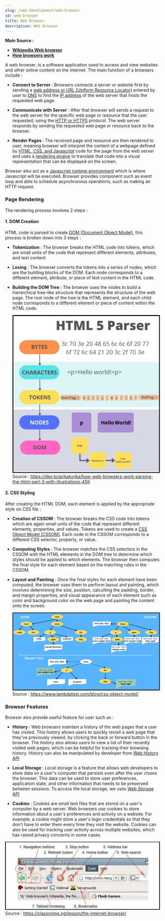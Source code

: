 ```yaml
---
slug: /web-development/web-browser
id: web-browser
title: Web Browser
description: Web Browser
---
```


**Main Source :**

- **[Wikipedia Web browser](https://en.wikipedia.org/wiki/Web_browser)**
- **[How browsers work](https://youtu.be/0IsQqJ7pwhw)**

A web browser, is a software application used to access and view websites and other online content on the internet. The main function of a browsers include :

- **Connect to Server** : Browsers connects a server or website first by sending a [web address or URL (Uniform Resource Locator)](/web-development/web-url) entered by user to [DNS](/computer-networking/dns) to find the [IP address](/computer-networking/ip-address) of the web server that hosts the requested web page.

- **Communicate with Server** : After that browser will sends a request to the web server for the specific web page or resource that the user requested, using the [HTTP or HTTPS](/computer-networking/http-https) protocol. The web server responds by sending the requested web page or resource back to the browser.

- **Render Pages** : The received page and resource are then rendered to user, meaning browser will interpret the content of a webpage defined by [HTML, CSS, and Javascript](/web-development/html-css-javascript) code for the page from the web server and uses a [rendering engine](/web-development/javascript#v8-javascript-engine) to translate that code into a visual representation that can be displayed on the screen.

Browser also act as a [Javascript runtime environment](/web-development/javascript#javascript-run-time-environment) which is where Javascript will be executed. Browser provides component such as event loop and able to schedule asynchronous operations, such as making an HTTP request.

### Page Rendering

The rendering process involves 2 steps :

#### 1. DOM Creation

HTML code is parsed to create [DOM (Document Object Model)](/web-development/html-dom), this process is broken down into 3 steps :

- **Tokenization** : The browser breaks the HTML code into tokens, which are small units of the code that represent different elements, attributes, and text content.

- **Lexing** : The browser converts the tokens into a series of nodes, which are the building blocks of the DOM. Each node corresponds to a different element, attribute, or piece of text content in the HTML code.

- **Building the DOM Tree** : The browser uses the nodes to build a hierarchical tree-like structure that represents the structure of the web page. The root node of the tree is the HTML element, and each child node corresponds to a different element or piece of content within the HTML code.

  ![HTML parsing process including ](./html-parsing.png)  
  Source : https://dev.to/arikaturika/how-web-browsers-work-parsing-the-html-part-3-with-illustrations-45fi

#### 2. CSS Styling

After creating the HTML DOM, each element is applied by the appropriate style on CSS file :

- **Creation of CSSOM** : The browser breaks the CSS code into tokens which are again small units of the code that represent different elements, properties, and values. Tokens are used to create a [CSS Object Model (CSSOM)](/web-development/css#cssom). Each node in the CSSOM corresponds to a different CSS selector, property, or value.

- **Computing Styles** : The browser matches the CSS selectors in the CSSOM with the HTML elements in the DOM tree to determine which styles should be applied to which elements. The browser then computes the final style for each element based on the matching rules in the CSSOM.

- **Layout and Painting** : Once the final styles for each element have been computed, the browser uses them to perform layout and painting, which involves determining the size, position, calculting the padding, border, and margin properties, and visual appearance of each element such as color and background color on the web page and painting the content onto the screen.

  ![Render tree combining DOM and CSSOM](./render-tree.png)
  Source : https://www.lambdatest.com/blog/css-object-model/

### Browser Features

Browser also provide useful feature for user such as :

- **History** : Web browsers maintain a history of the web pages that a user has visited. This history allows users to quickly revisit a web page that they've previously viewed, by clicking the back or forward button in the browser. The history also allows users to view a list of their recently visited web pages, which can be helpful for tracking their browsing history.
  History can also be manipulated by developer from [Web History API](https://www.w3schools.com/js/js_api_history.asp)

- **Local Storage** : Local storage is a feature that allows web developers to store data on a user's computer that persists even after the user closes the browser. This data can be used to store user preferences, application state, and other information that needs to be preserved between sessions. To access the local storage, we uses [Web Storage API](https://www.w3schools.com/js/js_api_web_storage.asp)

- **Cookies** : Cookies are small text files that are stored on a user's computer by a web server. Web browsers use cookies to store information about a user's preferences and activity on a website. For example, a cookie might store a user's login credentials so that they don't have to enter them every time they visit the website. Cookies can also be used for tracking user activity across multiple websites, which has raised privacy concerns in some cases.

![Browser features such as navigation, web search, refresh button, bookmarks, address bar](./browser-features.png)  
Source : https://classnotes.ng/lesson/the-internet-browser/
